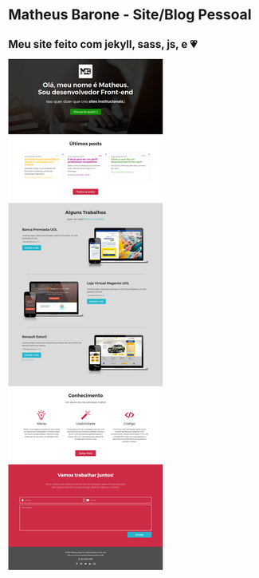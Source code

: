 # Matheus Barone - Site/Blog Pessoal

## Meu site feito com jekyll, sass, js, e 💗 




![Screenshot](site-screenshot.jpg)






